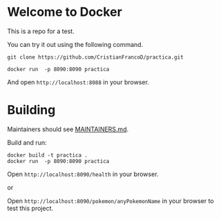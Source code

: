 # Welcome to Docker

This is a repo for a test.

You can try it out using the following command.

```
git clone https://github.com/CristianFrancoD/practica.git
```


```
docker run  -p 8090:8090 practica
```
And open `http://localhost:8088` in your browser.

# Building

Maintainers should see [MAINTAINERS.md](MAINTAINERS.md).

Build and run:
```
docker build -t practica . 
docker run  -p 8090:8090 practica
```
Open `http://localhost:8090/health` in your browser.

or


Open `http://localhost:8090/pokemon/anyPokemonName` in your browser to test this project.
